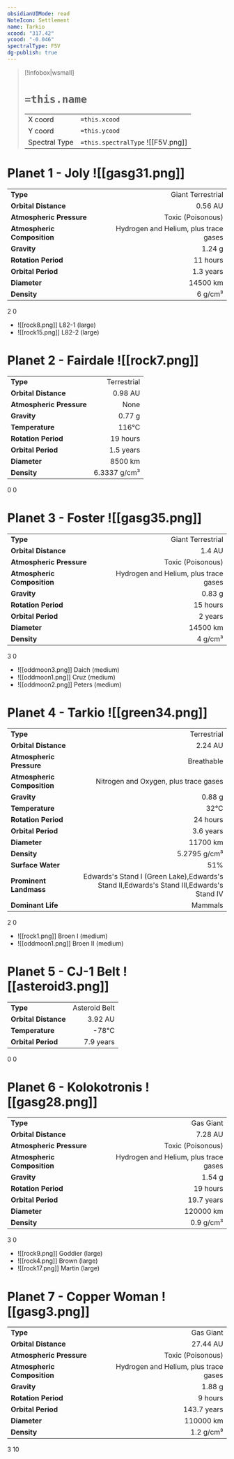 ```yaml
---
obsidianUIMode: read
NoteIcon: Settlement
name: Tarkio
xcood: "317.42"
ycood: "-0.046"
spectralType: F5V
dg-publish: true
---
```

> [!infobox|wsmall]
> # `=this.name`
> | | |
> | - | - |
> | X coord | `=this.xcood` |
> | Y coord| `=this.ycood` |
> | Spectral Type | `=this.spectralType` ![[F5V.png]] |

# Planet 1 - Joly ![[gasg31.png]]
|                             |                           |
| --------------------------- | -------------------------:|
| **Type**                    |             Giant Terrestrial |
| **Orbital Distance**        |   0.56 AU |
| **Atmospheric Pressure**    |       Toxic (Poisonous) |
| **Atmospheric Composition** |      Hydrogen and Helium, plus trace gases |
| **Gravity**                 |        1.24 g |
| **Rotation Period**         |  11 hours |
| **Orbital Period** | 1.3 years |
| **Diameter**                |      14500 km | 
| **Density**                 |    6 g/cm³ |



2
0

- ![[rock8.png]] L82-1 (large)
- ![[rock15.png]] L82-2 (large)


# Planet 2 - Fairdale ![[rock7.png]]
|                             |                           |
| --------------------------- | -------------------------:|
| **Type**                    |             Terrestrial |
| **Orbital Distance**        |   0.98 AU |
| **Atmospheric Pressure**    |       None |
| **Gravity**                 |        0.77 g |
| **Temperature**             |    116°C |
| **Rotation Period**         |  19 hours |
| **Orbital Period** | 1.5 years |
| **Diameter**                |      8500 km | 
| **Density**                 |    6.3337 g/cm³ |



0
0



# Planet 3 - Foster ![[gasg35.png]]
|                             |                           |
| --------------------------- | -------------------------:|
| **Type**                    |             Giant Terrestrial |
| **Orbital Distance**        |   1.4 AU |
| **Atmospheric Pressure**    |       Toxic (Poisonous) |
| **Atmospheric Composition** |      Hydrogen and Helium, plus trace gases |
| **Gravity**                 |        0.83 g |
| **Rotation Period**         |  15 hours |
| **Orbital Period** | 2 years |
| **Diameter**                |      14500 km | 
| **Density**                 |    4 g/cm³ |



3
0

- ![[oddmoon3.png]] Daich (medium)
- ![[oddmoon1.png]] Cruz (medium)
- ![[oddmoon2.png]] Peters (medium)


# Planet 4 - Tarkio ![[green34.png]]
|                             |                           |
| --------------------------- | -------------------------:|
| **Type**                    |             Terrestrial |
| **Orbital Distance**        |   2.24 AU |
| **Atmospheric Pressure**    |       Breathable |
| **Atmospheric Composition** |      Nitrogen and Oxygen, plus trace gases |
| **Gravity**                 |        0.88 g |
| **Temperature**             |    32°C |
| **Rotation Period**         |  24 hours |
| **Orbital Period** | 3.6 years |
| **Diameter**                |      11700 km | 
| **Density**                 |    5.2795 g/cm³ |
| **Surface Water**           |           51% | 
| **Prominent Landmass**      |         Edwards's Stand I (Green Lake),Edwards's Stand II,Edwards's Stand III,Edwards's Stand IV | 
| **Dominant Life**           |         Mammals |



2
0

- ![[rock1.png]] Broen I (medium)
- ![[oddmoon1.png]] Broen II (medium)


# Planet 5 - CJ-1 Belt ![[asteroid3.png]]
|                             |                           |
| --------------------------- | -------------------------:|
| **Type**                    |             Asteroid Belt |
| **Orbital Distance**        |   3.92 AU |
| **Temperature**             |    -78°C |
| **Orbital Period** | 7.9 years |



0
0



# Planet 6 - Kolokotronis ![[gasg28.png]]
|                             |                           |
| --------------------------- | -------------------------:|
| **Type**                    |             Gas Giant |
| **Orbital Distance**        |   7.28 AU |
| **Atmospheric Pressure**    |       Toxic (Poisonous) |
| **Atmospheric Composition** |      Hydrogen and Helium, plus trace gases |
| **Gravity**                 |        1.54 g |
| **Rotation Period**         |  19 hours |
| **Orbital Period** | 19.7 years |
| **Diameter**                |      120000 km | 
| **Density**                 |    0.9 g/cm³ |



3
0

- ![[rock9.png]] Goddier (large)
- ![[rock4.png]] Brown (large)
- ![[rock17.png]] Martin (large)


# Planet 7 - Copper Woman ![[gasg3.png]]
|                             |                           |
| --------------------------- | -------------------------:|
| **Type**                    |             Gas Giant |
| **Orbital Distance**        |   27.44 AU |
| **Atmospheric Pressure**    |       Toxic (Poisonous) |
| **Atmospheric Composition** |      Hydrogen and Helium, plus trace gases |
| **Gravity**                 |        1.88 g |
| **Rotation Period**         |  9 hours |
| **Orbital Period** | 143.7 years |
| **Diameter**                |      110000 km | 
| **Density**                 |    1.2 g/cm³ |



3
10



